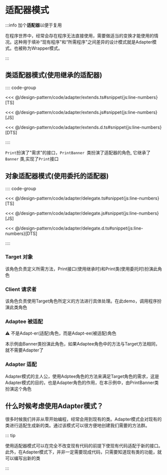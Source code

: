 # 适配器模式

:::info  加个**适配器**以便于复用

在程序世界中，经常会存在程序无法直接使用，需要做适当的变换才能使用的情况。这种用于填补“现有程序"和“所需程序"之间差异的设计模式就是Adapter模式。也被称为Wrapper模式。

:::

## 类适配器模式(使用继承的适配器)

:::: code-group

<<< @/design-pattern/code/adapter/extends.ts#snippet{js:line-numbers}[TS]

<<< @/design-pattern/code/adapter/extends.js#snippet{js:line-numbers}[JS]

<<< @/design-pattern/code/adapter/extends.d.ts#snippet{js:line-numbers}[DTS]

::::

`Print`扮演了"需求"的接口，`PrintBanner `类扮演了适配器的角色, 它继承了 `Banner` 类,实现了`Print`接口


## 对象适配器模式(使用委托的适配器)

:::: code-group

<<< @/design-pattern/code/adapter/delegate.ts#snippet{js:line-numbers}[TS]

<<< @/design-pattern/code/adapter/delegate.js#snippet{js:line-numbers}[JS]

<<< @/design-pattern/code/adapter/delegate.d.ts#snippet{js:line-numbers}[DTS]

::::

### Target 对象

该角色负责定义所需方法，Print接口(使用继承时)和Print类(使用委托时)扮演此角色

### Client 请求者

该角色负责使用Target角色所定义的方法进行具体处理。在此demo，调用程序扮演此类角色

### Adaptee 被适配

⚠️ 不是Adapt-er(适配)角色，而是Adapt-ee(被适配)角色

本示例由Banner类扮演此角色，如果Adaptee角色中的方法与Target方法相同，就不需要Adapter了

### Adapter 适配

Adapter模式的主人公，使用Adptee角色的方法来满足Target角色的需求，这是Adapter模式的目的，也是Adapter角色的作用，在本示例中，由PrintBanner类扮演这个角色

## 什么时候考虑使用Adapter模式？

很多时候我们并非从零开始编程，经常会用到现有的类。Adapter模式会对现有的类进行适配生成新的类。通过该模式可以很方便地创建我们需要的方法群。

::: tip

使用适配器模式可以在完全不改变现有代码的前提下使现有代码适配于新的接口。此外，在Adapter模式下，并非一定需要现成代码，只需要知道现有类的功能，就可以编写出新的类

:::
